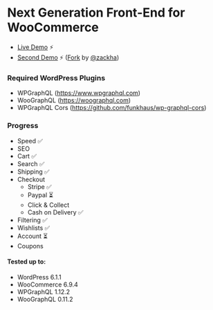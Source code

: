 # Next Generation Front-End for WooCommerce

* [Live Demo](https://woonuxt.com/) ⚡️
* [Second Demo](https://github.com/zackha/woonuxt) ⚡️ ([Fork](https://github.com/zackha/woonuxt) by [@zackha](https://github.com/zackha))

### Required WordPress Plugins
* WPGraphQL (https://www.wpgraphql.com)
* WooGraphQL (https://woographql.com)
* WPGraphQL Cors (https://github.com/funkhaus/wp-graphql-cors)

### Progress
 * Speed ✅
 * SEO 
 * Cart ✅
 * Search ✅
 * Shipping ✅
 * Checkout
   * Stripe ✅
   * Paypal ⏳
   * Click & Collect 
   * Cash on Delivery ✅
 * Filtering ✅
 * Wishlists ✅
 * Account ⏳
 * Coupons

#### Tested up to: 
* WordPress 6.1.1
* WooCommerce 6.9.4
* WPGraphQL 1.12.2
* WooGraphQL 0.11.2
